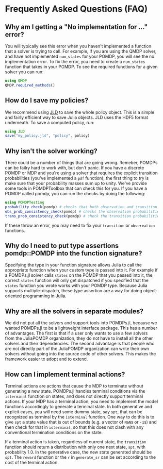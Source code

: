 # Frequently Asked Questions (FAQ)

## Why am I getting a "No implementation for ..." error?

You will typically see this error when you haven't implemented a function that a solver is trying to call.
For example, if you are using the QMDP solver, and have not implemented `num_states` for your POMDP, you will see the no
implementation error. To fix the error, you need to create a `num_states` function that takes in your POMDP. To see the
required functions for a given solver you can run:

```julia
using QMDP
QMDP.required_methods()
```

## How do I save my policies?

We recommend using [JLD](https://github.com/JuliaIO/JLD.jl) to save the whole policy object. This is a simple and
fairly efficient way to save Julia objects. JLD uses the HDF5 format underneath. To save a computed policy, run:

```julia
using JLD
save("my_policy.jld", "policy", policy)
```
## Why isn't the solver working?

There could be a number of things that are going wrong. Remeber, POMDPs can be failry hard to work with, but don't
panic. 
If you have a discrete POMDP or MDP and you're using a solver that requires the explicit transition probabilities
(you've implemented a `pdf` function), the first thing to try is make sure that your probability masses sum up to unity. 
We've provide some tools in POMDPToolbox that can check this for you.
If you have a POMDP called pomdp, you can run the checks by doing the following:

```julia
using POMDPTesting
probability_check(pomdp) # checks that both observation and transition functions give probs that sum to unity
obs_prob_consistency_check(pomdp) # checks the observation probabilities
trans_prob_consistency_check(pomdp) # check the transition probabilities
```

If these throw an error, you may need to fix your `transition` or `observation` functions. 


## Why do I need to put type assertions pomdp::POMDP into the function signature?

Specifying the type in your function signature allows Julia to call the appropriate function when your custom type is
passed into it.
For example if a POMDPs.jl solver calls `states` on the POMDP that you passed into it, the correct `states` function
will only get dispatched if you specified that the `states` function you wrote works with your POMDP type. Because Julia
supports multiple-dispatch, these type assertion are a way for doing object-oriented programming in Julia.


## Why are all the solvers in separate modules?

We did not put all the solvers and support tools into POMDPs.jl, because we wanted POMDPs.jl to be a lightweight
interface package.
This has a number of advantages. The first is that if a user only wants to use a few solvers from the
JuliaPOMDP organization, they do not have to install all the other solvers and their dependencies.
The second advantage is that people who are not directly part of the JuliaPOMDP organization can write their own solvers
without going into the source code of other solvers. This makes the framework easier to adopt and to extend.

## How can I implement terminal actions?

Terminal actions are actions that cause the MDP to terminate without generating a new state. POMDPs.jl handles terminal conditions via the `isterminal` function on states, and does not directly support terminal actions. If your MDP has a terminal action, you need to implement the model functions accordingly to generate a terminal state. In both generative and explicit cases, you will need some dummy state, say `spt`, that can be recognized as terminal by the `isterminal` function. One way to do this is to give `spt` a state value that is out of bounds (e.g. a vector of `NaN`s or `-1`s) and then check for that in `isterminal`, so that this does not clash with any conventional termination conditions on the state.

If a terminal action is taken, regardless of current state, the `transition` function should return a distribution with only one next state, `spt`, with probability 1.0. In the generative case, the new state generated should be `spt`. The `reward` function or the `r` in `generate_sr` can be set according to the cost of the terminal action.
